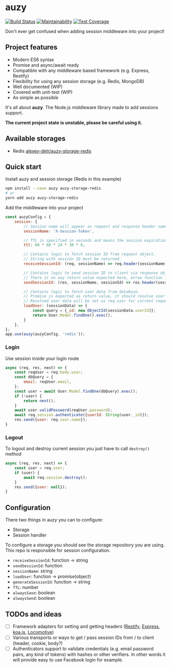 # auzy

[![Build Status](https://travis-ci.org/alexey-detr/auzy.svg?branch=master)](https://travis-ci.org/alexey-detr/auzy) [![Maintainability](https://api.codeclimate.com/v1/badges/dc7769e214a244cb68aa/maintainability)](https://codeclimate.com/github/alexey-detr/auzy/maintainability) [![Test Coverage](https://api.codeclimate.com/v1/badges/dc7769e214a244cb68aa/test_coverage)](https://codeclimate.com/github/alexey-detr/auzy/test_coverage)

Don't ever get confused when adding session middleware into your project!

## Project features

- Modern ES6 syntax
- Promise and async/await ready
- Compatible with any middleware based framework (e.g. Express, Restify)
- Flexibility for using any session storage (e.g. Redis, MongoDB)
- Well documented (WIP)
- Covered with unit-test (WIP)
- As simple as possible

It's all about **auzy**. The Node.js middleware library made to add sessions support.

**The current project state is unstable, please be careful using it.**

## Available storages

- Redis [alexey-detr/auzy-storage-redis](https://github.com/alexey-detr/auzy-storage-redis)

## Quick start

Install auzy and session storage (Redis in this example)

```bash
npm install --save auzy auzy-storage-redis
# or
yarn add auzy auzy-storage-redis
```

Add the middleware into your project

```js
const auzyConfig = {
    session: {
        // Session name will appear as request and response header name below.
        sessionName: 'X-Session-Token',

        // TTL is specified in seconds and means the session expiration time.
        ttl: 60 * 60 * 24 * 30 * 6,

        // Contains logic to fetch session ID from request object.
        // String with session ID must be returned.
        receiveSessionId: (req, sessionName) => req.header(sessionName),

        // Contains logic to send session ID to client via response object.
        // There is no any return value expected here, arrow function is just for shortness.
        sendSessionId: (res, sessionName, sessionId) => res.header(sessionName, sessionId),

        // Contains logic to fetch user data from database.
        // Promise is expected as return value, it should resolve user data.
        // Resolved user data will be set as req.user for current request.
        loadUser: (sessionData) => {
            const query = {_id: new ObjectId(sessionData.userId)};
            return User.Model.findOne().exec();
        }
    },
};
app.use(auzy(auzyConfig, 'redis'));
```

### Login

Use session inside your login route

```js
async (req, res, next) => {
    const reqUser = req.body.user;
    const dbQuery = {
        email: reqUser.email,
    };
    const user = await User.Model.findOne(dbQuery).exec();
    if (!user) {
        return next();
    }
    await user.validPassword(reqUser.password);
    await req.session.authenticate({userId: String(user._id)});
    res.send({user: req.user.name});
}
```

### Logout

To logout and destroy current session you just have to call `destroy()` method

```js
async (req, res, next) => {
    const user = req.user;
    if (user) {
        await req.session.destroy();
    }
    res.send({user: null});
}
```

## Configuration

There two things in auzy you can to configure:

- Storage
- Session handler

To configure a storage you should see the storage repository you are using.
This repo is responsible for session configuration.

- `receiveSessionId`: function → string
- `sendSessionId`: function
- `sessionName`: string
- `loadUser`: function → promise(object)
- `generateSessionId`: function → string
- `TTL`: number
- `alwaysSave`: boolean
- `alwaysSend`: boolean

## TODOs and ideas

- [ ] Framework adapters for setting and getting headers ([Restify](http://restify.com/), [Express](http://expressjs.com/), [koa.js](http://koajs.com/), [Locomotive](http://www.locomotivejs.org))
- [ ] Various transports or ways to get / pass session IDs from / to client (header, cookie, body?)
- [ ] Authenticators support to validate credentials (e.g. email password pairs, any kind of tokens) with hashes or other verifiers. In other words it will provide easy to use Facebook login for example.
